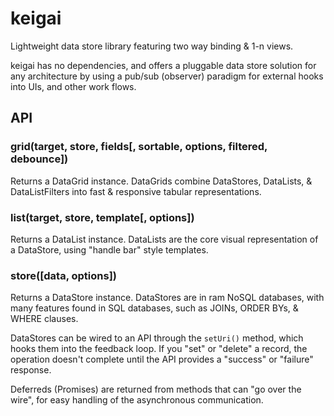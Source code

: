 # keigai

Lightweight data store library featuring two way binding & 1-n views. 

keigai has no dependencies, and offers a pluggable data store solution for any architecture by using a pub/sub (observer) paradigm for external hooks into UIs, and other work flows.

## API

### grid(target, store, fields[, sortable, options, filtered, debounce])
Returns a DataGrid instance. DataGrids combine DataStores, DataLists, & DataListFilters into fast & responsive tabular representations.

### list(target, store, template[, options])
Returns a DataList instance. DataLists are the core visual representation of a DataStore, using "handle bar" style templates.

### store([data, options])
Returns a DataStore instance. DataStores are in ram NoSQL databases, with many features found in SQL databases, such as JOINs, ORDER BYs, & WHERE clauses.

DataStores can be wired to an API through the `setUri()` method, which hooks them into the feedback loop. If you "set" or "delete" a record, the operation doesn't complete until the API provides a "success" or "failure" response.

Deferreds (Promises) are returned from methods that can "go over the wire", for easy handling of the asynchronous communication.